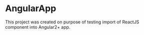 # AngularApp
This project was created on purpose of testing import of ReactJS component into Angular2+ app.

